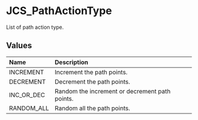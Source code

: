 # JCS_PathActionType

List of path action type.

## Values

| Name       | Description                                    |
|:-----------|:-----------------------------------------------|
| INCREMENT  | Increment the path points.                     |
| DECREMENT  | Decrement the path points.                     |
| INC_OR_DEC | Random the increment or decrement path points. |
| RANDOM_ALL | Random all the path points.                    |
